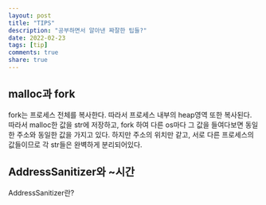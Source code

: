 ```yaml
---
layout: post
title: "TIPS"
description: "공부하면서 알아낸 짜잘한 팁들?"
date: 2022-02-23
tags: [tip]
comments: true
share: true
---
```

## malloc과 fork
fork는 프로세스 전체를 복사한다. 따라서 프로세스 내부의 heap영역 또한 복사된다.
따라서  malloc한 값을 str에 저장하고, fork 하여 다른 os마다 그 값을 들여다보면 동일한 주소와 동일한 값을 가지고 있다. 하지만 주소의 위치만 같고, 서로 다른 프로세스의 값들이므로 각 str들은 완벽하게 분리되어있다.

## AddressSanitizer와 ~시간
AddressSanitizer란?

